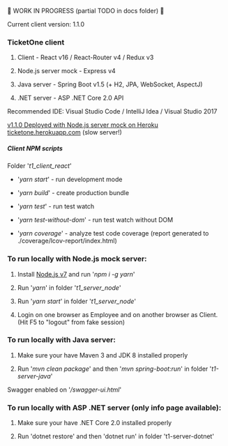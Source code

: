 :construction: WORK IN PROGRESS (partial TODO in docs folder) :construction:

Current client version: 1.1.0

### TicketOne client

1. Client - React v16 / React-Router v4 / Redux v3

2. Node.js server mock - Express v4

3. Java server - Spring Boot v1.5 (+ H2, JPA, WebSocket, AspectJ)

4. .NET server - ASP .NET Core 2.0 API

Recommended IDE: Visual Studio Code / IntelliJ Idea / Visual Studio 2017

[ v1.1.0 Deployed with Node.js server mock on Heroku ticketone.herokuapp.com](https://ticketone.herokuapp.com) (slow server!)

##### Client NPM scripts

Folder '*t1_client_react*'

* '*yarn start*' - run development mode

* '*yarn build*' - create production bundle

* '*yarn test*' - run test watch

* '*yarn test-without-dom*' - run test watch without DOM

* '*yarn coverage*' - analyze test code coverage (report generated to ./coverage/lcov-report/index.html)

### To run locally with Node.js mock server:

1. Install [Node.js v7](https://nodejs.org/en/) and run '*npm i -g yarn*'

2. Run '*yarn*' in folder '*t1_server_node*'

3. Run '*yarn start*' in folder '*t1_server_node*'

4. Login on one browser as Employee and on another browser as Client. (Hit F5 to "logout" from fake session)

### To run locally with Java server:

1. Make sure your have Maven 3 and JDK 8 installed properly

2. Run '*mvn clean package*' and then '*mvn spring-boot:run*' in folder '*t1-server-java*'

Swagger enabled on '*/swagger-ui.html*'

### To run locally with ASP .NET server (only info page available):

1. Make sure your have .NET Core 2.0 installed properly

2. Run 'dotnet restore' and then 'dotnet run' in folder 't1-server-dotnet'

